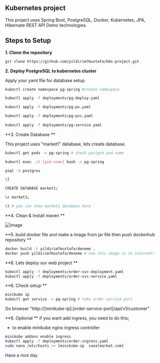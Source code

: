 ## Kubernetes project
This project uses Spring Boot, PostgreSQL, Docker, Kubernetes, JPA, Hibernate REST API Demo technologies.

## Steps to Setup

**1. Clone the repository**

```bash
git clone https://github.com/yildirim7mustafa/k8s-project.git
```

**2. Deploy PostgreSQL to kubernetes cluster**

Apply your yaml file for database setup

```bash
kubectl create namespace pg-spring #create namespace 

kubectl apply -f deployments/pg-deploy.yaml

kubectl apply -f deployments/pg-pv.yaml

kubectl apply -f deployments/pg-pvc.yaml
	
kubectl apply -f deployments/pg-service.yaml
```

**3. Create Database **

This project uses "market1" database, lets create database.

```bash
kubectl get pods -n pg-spring # check postgre pod name 

kubectl exec -it [pod-name] bash -n pg-spring

psql -U postgres

\l

CREATE DATABASE market1;

\c market1;

\l # you can show market1 database here
```

**4. Clean & Install maven **

![image](https://github.com/yildirim7mustafa/k8s-project/assets/72528911/3f8cdbca-9f80-4a80-94fd-00378f24167b)

**5. build docker file and make a image from jar file then push dockerhub repository **

```bash
docker build -t yildirim7mustafa/deneme .
docker push yildirim7mustafa/deneme # now this image is in internet! 
```
**6. Lets deploy our web project **
```bash
kubectl apply -f deployments/order-svc-deployment.yaml
kubectl apply -f deployments/order-svc-service.yaml
```
**6. Check setup **
```bash
minikube ip
kubectl get service -n pg-spring # take order service port
```
Go browser "http://[minikube-ip]:[order-service-port]/api/v1/customer"

**6. Optional **
if you want add ingress, you need to do this;
- to enable minikube nginx ingress controller
```bash
minikube addons enable ingress
kubectl apply -f deployments/order-ingress.yaml
sudo nano /etc/hosts >> [minikube-ip  sanalmarket.com]
```
Have a nice day
